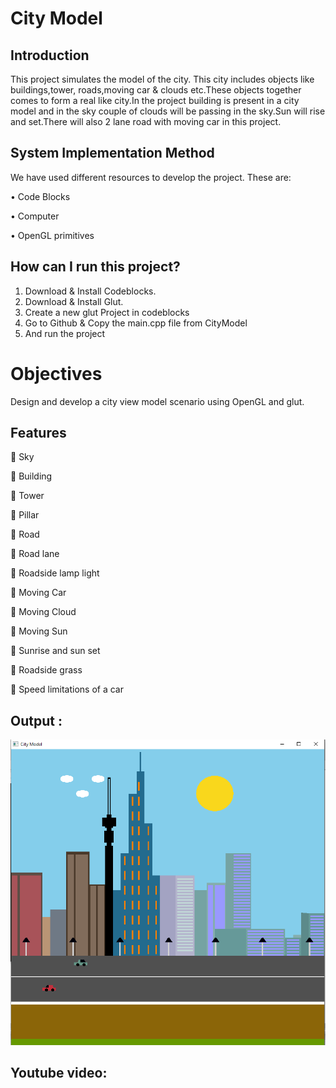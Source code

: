 # City Model


## Introduction


This project simulates the model of the city. This city includes objects like buildings,tower, roads,moving car & clouds etc.These objects together comes to form a real like city.In the project building is present in a city model and in the sky couple of clouds will be passing in the sky.Sun will rise and set.There will also 2 lane road with moving car in this project.


## System Implementation Method

 We have used different resources to develop the project. These are:

•	Code Blocks

•	Computer

•	OpenGL primitives


## How can I run this project?
   
   1. Download & Install Codeblocks.
   2. Download & Install Glut.
   3. Create a new glut Project in codeblocks
   4. Go to Github & Copy the main.cpp file from CityModel
   5. And run the project


# Objectives

Design and develop a city view model scenario using OpenGL and glut.



## Features

 Sky 

 Building 

 Tower

 Pillar

 Road

 Road lane

 Roadside lamp light

 Moving Car

 Moving Cloud

 Moving Sun

 Sunrise and sun set

 Roadside grass

 Speed limitations of a car 


## Output :

![code](images/citymodel.png)


## Youtube video:
